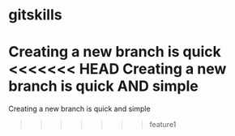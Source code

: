 # gitskills
Creating a new branch is quick
<<<<<<< HEAD
Creating a new branch is quick AND simple
=======
Creating a new branch is quick and  simple
>>>>>>> feature1
